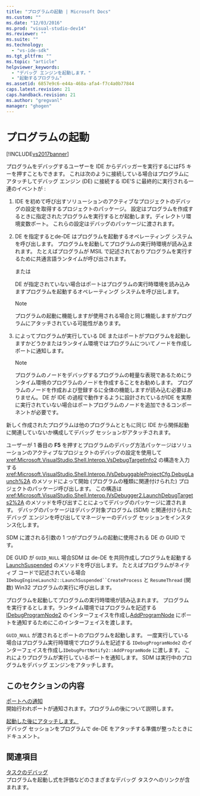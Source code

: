 ```yaml
---
title: "プログラムの起動 | Microsoft Docs"
ms.custom: ""
ms.date: "12/03/2016"
ms.prod: "visual-studio-dev14"
ms.reviewer: ""
ms.suite: ""
ms.technology: 
  - "vs-ide-sdk"
ms.tgt_pltfrm: ""
ms.topic: "article"
helpviewer_keywords: 
  - "デバッグ エンジンを起動します。"
  - "起動するプログラム"
ms.assetid: 6857e9c6-e44a-468a-afa4-f7c4a0b77844
caps.latest.revision: 21
caps.handback.revision: 21
ms.author: "gregvanl"
manager: "ghogen"
---
```

# プログラムの起動
[!INCLUDE[vs2017banner](../../code-quality/includes/vs2017banner.md)]

プログラムをデバッグするユーザーを IDE からデバッガーを実行するにはF5 キーを押すこともできます。  これは次のように接続している場合はプログラムにアタッチしてデバッグ エンジン \(DE\) に接続する IDE'S に最終的に実行される一連のイベントが :  
  
1.  IDE を初めて呼び出すソリューションのアクティブなプロジェクトのデバッグの設定を取得するプロジェクトのパッケージ。  設定はプログラムを作成するときに指定されたプログラムを実行するとが起動します。ディレクトリ環境変数ポート。  これらの設定はデバッグのパッケージに渡されます。  
  
2.  DE を指定するとde\-DE はプログラムを起動するオペレーティング システムを呼び出します。  プログラムを起動してプログラムの実行時環境が読み込まれます。  たとえばプログラムが MSIL で記述されておりプログラムを実行するために共通言語ランタイムが呼び出されます。  
  
     または  
  
     DE が指定されていない場合はポートはプログラムの実行時環境を読み込みますプログラムを起動するオペレーティング システムを呼び出します。  
  
    > [!NOTE]
    >  プログラムの起動に機能しますが使用される場合と同じ機能しますがプログラムにアタッチされている可能性があります。  
  
3.  によってプログラムが実行している DE またはポートがプログラムを起動しますかどうかまたはランタイム環境ではプログラムについてノードを作成しポートに通知します。  
  
    > [!NOTE]
    >  プログラムのノードをデバッグするプログラムの軽量な表現であるためにランタイム環境のプログラムのノードを作成することをお勧めします。  プログラムのノードを作成および登録するに全体の機能しますが読み込む必要はありません。  DE が IDE の過程で動作するように設計されているがIDE を実際に実行されていない場合はポートプログラムのノードを追加できるコンポーネントが必要です。  
  
 新しく作成されたプログラムは他のプログラムとともに同じ IDE から関係起動に関連していないか構成してデバッグ セッションがアタッチされます。  
  
 ユーザーが 1 番目の **F5** を押すとプログラムのデバッグ方法パッケージはソリューションのアクティブなプロジェクトのデバッグの設定を使用して <xref:Microsoft.VisualStudio.Shell.Interop.VsDebugTargetInfo2> の構造を入力する <xref:Microsoft.VisualStudio.Shell.Interop.IVsDebuggableProjectCfg.DebugLaunch%2A> のメソッドによって開始 \(プログラムの種類に関連付けられた\) プロジェクトのパッケージ呼び出します。  この構造は <xref:Microsoft.VisualStudio.Shell.Interop.IVsDebugger2.LaunchDebugTargets2%2A> のメソッドを呼び出すことによってデバッグのパッケージに渡されます。  デバッグのパッケージはデバッグ対象プログラム \(SDM\) と関連付けられたデバッグ エンジンを呼び出してマネージャーのデバッグ セッションをインスタンス化します。  
  
 SDM に渡される引数の 1 つがプログラムの起動に使用される DE の GUID です。  
  
 DE GUID が `GUID_NULL` 場合SDM は de\-DE を共同作成しプログラムを起動する [LaunchSuspended](../../extensibility/debugger/reference/idebugenginelaunch2-launchsuspended.md) のメソッドを呼び出します。  たとえばプログラムがネイティブ コードで記述されている場合`IDebugEngineLaunch2::LaunchSuspended``CreateProcess` と `ResumeThread` \(関数\) Win32 プログラムの実行に呼び出します。  
  
 プログラムを起動してプログラムの実行時環境が読み込まれます。  プログラムを実行するとします。ランタイム環境ではプログラムを記述する [IDebugProgramNode2](../../extensibility/debugger/reference/idebugprogramnode2.md) のインターフェイスを作成し[AddProgramNode](../../extensibility/debugger/reference/idebugportnotify2-addprogramnode.md) にポートを通知するためにこのインターフェイスを渡します。  
  
 `GUID_NULL` が渡されるとポートのプログラムを起動します。  一度実行している場合はプログラム実行時環境でプログラムを記述する `IDebugProgramNode2` のインターフェイスを作成し`IDebugPortNotify2::AddProgramNode` に渡します。  これによりプログラムが実行しているポートを通知します。  SDM は実行中のプログラムをデバッグ エンジンをアタッチします。  
  
## このセクションの内容  
 [ポートへの通知](../../extensibility/debugger/notifying-the-port.md)  
 開始行われポートが通知されます。プログラムの後について説明します。  
  
 [起動した後にアタッチします。](../../extensibility/debugger/attaching-after-a-launch.md)  
 デバッグ セッションをプログラムで de\-DE をアタッチする準備が整ったときにドキュメント。  
  
## 関連項目  
 [タスクのデバッグ](../../extensibility/debugger/debugging-tasks.md)  
 プログラムを起動し式を評価などのさまざまなデバッグ タスクへのリンクが含まれます。